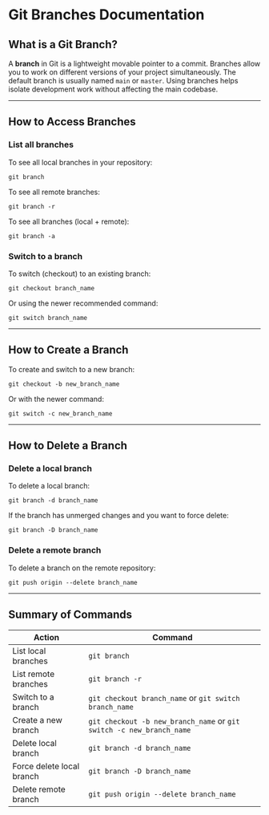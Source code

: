 # Git Branches Documentation

## What is a Git Branch?

A **branch** in Git is a lightweight movable pointer to a commit. Branches allow you to work on different versions of your project simultaneously. The default branch is usually named `main` or `master`. Using branches helps isolate development work without affecting the main codebase.

---

## How to Access Branches

### List all branches

To see all local branches in your repository:

    git branch

To see all remote branches:

    git branch -r

To see all branches (local + remote):

    git branch -a

### Switch to a branch

To switch (checkout) to an existing branch:

    git checkout branch_name

Or using the newer recommended command:

    git switch branch_name

---

## How to Create a Branch

To create and switch to a new branch:

    git checkout -b new_branch_name

Or with the newer command:

    git switch -c new_branch_name

---

## How to Delete a Branch

### Delete a local branch

To delete a local branch:

    git branch -d branch_name

If the branch has unmerged changes and you want to force delete:

    git branch -D branch_name

### Delete a remote branch

To delete a branch on the remote repository:

    git push origin --delete branch_name

---

## Summary of Commands

| Action                   | Command                                                       |
|--------------------------|---------------------------------------------------------------|
| List local branches       | `git branch`                                                  |
| List remote branches      | `git branch -r`                                               |
| Switch to a branch        | `git checkout branch_name` or `git switch branch_name`       |
| Create a new branch       | `git checkout -b new_branch_name` or `git switch -c new_branch_name` |
| Delete local branch       | `git branch -d branch_name`                                   |
| Force delete local branch | `git branch -D branch_name`                                   |
| Delete remote branch      | `git push origin --delete branch_name`                        |

